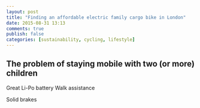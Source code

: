 ```yaml
---
layout: post
title: "Finding an affordable electric family cargo bike in London"
date: 2015-08-31 13:13
comments: true
publish: false
categories: [sustainability, cycling, lifestyle]
---
```


## The problem of staying mobile with two (or more) children

Great Li-Po battery
Walk assistance

Solid brakes
